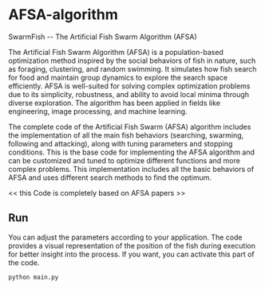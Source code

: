 # AFSA-algorithm

SwarmFish -- The Artificial Fish Swarm Algorithm (AFSA)

The Artificial Fish Swarm Algorithm (AFSA) is a population-based optimization method inspired by the social behaviors of fish in nature, such as foraging, clustering, and random swimming. It simulates how fish search for food and maintain group dynamics to explore the search space efficiently. AFSA is well-suited for solving complex optimization problems due to its simplicity, robustness, and ability to avoid local minima through diverse exploration. The algorithm has been applied in fields like engineering, image processing, and machine learning.



The complete code of the Artificial Fish Swarm (AFSA) algorithm includes the implementation of all the main fish behaviors (searching, swarming, following and attacking), along with tuning parameters and stopping conditions.
This is the base code for implementing the AFSA algorithm and can be customized and tuned to optimize different functions and more complex problems. This implementation includes all the basic behaviors of AFSA and uses different search methods to find the optimum.


<< this Code is completely based on AFSA papers >>

## Run
You can adjust the parameters according to your application. The code provides a visual representation of the position of the fish during execution for better insight into the process. If you want, you can activate this part of the code.

```
python main.py 
```
